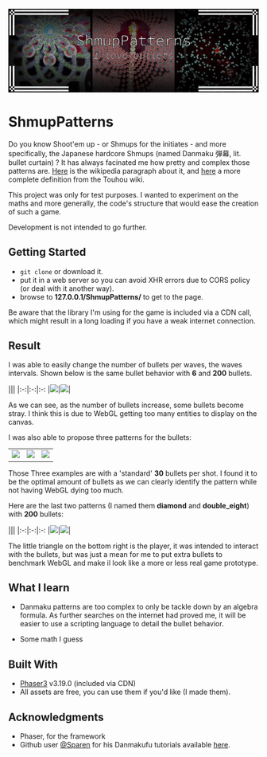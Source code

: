 ![Shmup Patterns](.readme/project_title.png)

# ShmupPatterns

Do you know Shoot'em up - or Shmups for the initiates - and more specifically, the Japanese hardcore Shmups (named Danmaku 弾幕, lit. bullet curtain) ? It has always facinated me how pretty and complex those patterns are. [Here](https://en.wikipedia.org/wiki/Shoot_%27em_up#Bullet_hell) is the wikipedia paragraph about it, and [here](https://en.touhouwiki.net/wiki/Danmaku) a more complete definition from the Touhou wiki.

This project was only for test purposes. I wanted to experiment on the maths and more generally, the code's structure that would ease the creation of such a game.

Development is not intended to go further.

## Getting Started

* `git clone` or download it.
* put it in a web server so you can avoid XHR errors due to CORS policy (or deal with it another way).
* browse to **127.0.0.1/ShmupPatterns/** to get to the page.

Be aware that the library I'm using for the game is included via a CDN call, which might result in a long loading if you have a weak internet connection.

## Result

I was able to easily change the number of bullets per waves, the waves intervals. Shown below is the same bullet behavior with **6** and **200** bullets.

|||
|:-:|:-:|:-:
|<image src=".readme/bullets_6.gif" width="200px"/>|<image src=".readme/bullets_200.gif" width="200px"/>|

As we can see, as the number of bullets increase, some bullets become stray. I think this is due to WebGL getting too many entities to display on the canvas.

I was also able to propose three patterns for the bullets:

||||
|:-:|:-:|:-:
|<image src=".readme/bullets_c_30.gif" width="200px"/>|<image src=".readme/bullets_d_30.gif" width="200px"/>|<image src=".readme/bullets_de_30.gif" width="200px"/>|

Those Three examples are with a 'standard' **30** bullets per shot. I found it to be the optimal amount of bullets as we can clearly identify the pattern while not having WebGL dying too much.

Here are the last two patterns (I named them **diamond** and **double_eight**) with **200** bullets:

|||
|:-:|:-:|:-:
|<image src=".readme/bullets_d_200.gif" width="200px"/>|<image src=".readme/bullets_de_200.gif" width="200px"/>|

The little triangle on the bottom right is the player, it was intended to interact with the bullets, but was just a mean for me to put extra bullets to benchmark WebGL and make il look like a more or less real game prototype.

## What I learn

* Danmaku patterns are too complex to only be tackle down by an algebra formula. As further searches on the internet had proved me, it will be easier to use a scripting language to detail the bullet behavior.

* Some math I guess

## Built With

* [Phaser3](https://github.com/photonstorm/phaser) v3.19.0 (included via CDN)
* All assets are free, you can use them if you'd like (I made them).

## Acknowledgments

* Phaser, for the framework
* Github user [@Sparen](https://github.com/sparen) for his Danmakufu tutorials available [here](https://sparen.github.io/ph3tutorials/ph3u1l11.html).